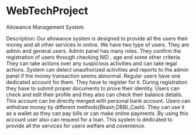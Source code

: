 # WebTechProject
Allowance Management System


Description:
Our allowance system is designed to provide all the users their money and all other services in online. We have two type of users. They are admin and general users. Admin panel has many roles. They confirm the registration of users through checking NID , age and some other criteria. They can take actions over any suspicious activities and can take legal actions. System can detect unauthorized activities and reports to the admin panel if the money transaction seems abnormal. Regular users have one dedicated account for them. They have to register for it. During registration they have to submit proper documents to prove their identity. Users can check and edit their profile and they also can check their balance details. This account can be directly merged with personal bank account. Users can withdraw money by different methods(Bkash,DBBL,Cash). They can use it as a wallet as they can pay bills or can make online payments .By using this account user also can request for a loan. This system is dedicated to provide all the services for users welfare and covenience.
